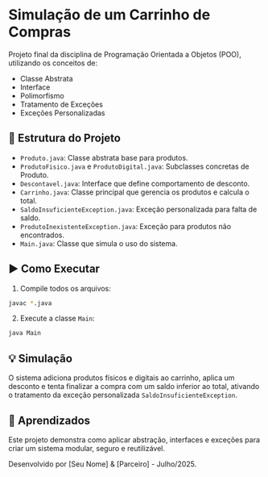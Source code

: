 # Simulação de um Carrinho de Compras

Projeto final da disciplina de Programação Orientada a Objetos (POO), utilizando os conceitos de:

- Classe Abstrata
- Interface
- Polimorfismo
- Tratamento de Exceções
- Exceções Personalizadas

## 📁 Estrutura do Projeto

- `Produto.java`: Classe abstrata base para produtos.
- `ProdutoFisico.java` e `ProdutoDigital.java`: Subclasses concretas de Produto.
- `Descontavel.java`: Interface que define comportamento de desconto.
- `Carrinho.java`: Classe principal que gerencia os produtos e calcula o total.
- `SaldoInsuficienteException.java`: Exceção personalizada para falta de saldo.
- `ProdutoInexistenteException.java`: Exceção para produtos não encontrados.
- `Main.java`: Classe que simula o uso do sistema.

## ▶️ Como Executar

1. Compile todos os arquivos:
```bash
javac *.java
```

2. Execute a classe `Main`:
```bash
java Main
```

## 💡 Simulação

O sistema adiciona produtos físicos e digitais ao carrinho, aplica um desconto e tenta finalizar a compra com um saldo inferior ao total, ativando o tratamento da exceção personalizada `SaldoInsuficienteException`.

## 🧠 Aprendizados

Este projeto demonstra como aplicar abstração, interfaces e exceções para criar um sistema modular, seguro e reutilizável.

Desenvolvido por [Seu Nome] & [Parceiro] - Julho/2025.